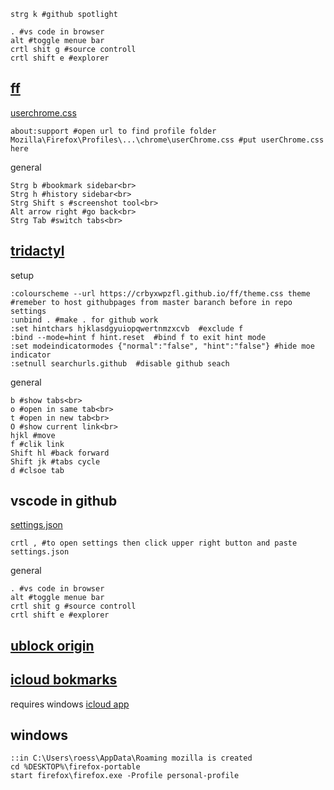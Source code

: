 ```
strg k #github spotlight
```

```
. #vs code in browser
alt #toggle menue bar
crtl shit g #source controll
crtl shift e #explorer
```

## [ff](https://www.mozilla.org/en-US/firefox/new/)
[userchrome.css](https://github.com/crbyxwpzfl/ff/blob/main/userChrome.css)
```
about:support #open url to find profile folder
Mozilla\Firefox\Profiles\...\chrome\userChrome.css #put userChrome.css here
```
general
```
Strg b #bookmark sidebar<br>
Strg h #history sidebar<br>
Strg Shift s #screenshot tool<br>
Alt arrow right #go back<br>
Strg Tab #switch tabs<br>
```

## [tridactyl](https://github.com/tridactyl/tridactyl)
setup
```
:colourscheme --url https://crbyxwpzfl.github.io/ff/theme.css theme #remeber to host githubpages from master baranch before in repo settings
:unbind . #make . for github work
:set hintchars hjklasdgyuiopqwertnmzxcvb  #exclude f
:bind --mode=hint f hint.reset  #bind f to exit hint mode
:set modeindicatormodes {"normal":"false", "hint":"false"} #hide moe indicator
:setnull searchurls.github  #disable github seach
```
general
```
b #show tabs<br>
o #open in same tab<br>
t #open in new tab<br>
O #show current link<br>
hjkl #move
f #clik link
Shift hl #back forward
Shift jk #tabs cycle
d #clsoe tab
```

## vscode in github
[settings.json](https://github.com/crbyxwpzfl/ff/blob/main/settings.json)
```
crtl , #to open settings then click upper right button and paste settings.json
```
general
```
. #vs code in browser
alt #toggle menue bar
crtl shit g #source controll
crtl shift e #explorer
```

## [ublock origin](https://github.com/gorhill/uBlock)

## [icloud bokmarks](https://addons.mozilla.org/en-US/firefox/addon/icloud-bookmarks)
requires windows [icloud app](https://www.microsoft.com/store/apps/9PKTQ5699M62)

## windows
```batch
::in C:\Users\roess\AppData\Roaming mozilla is created
cd %DESKTOP%\firefox-portable
start firefox\firefox.exe -Profile personal-profile
```

